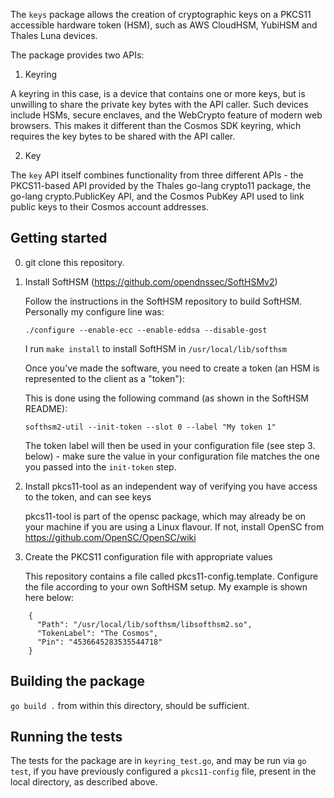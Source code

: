The `keys` package allows the creation of cryptographic keys on a
PKCS11 accessible hardware token (HSM), such as AWS CloudHSM, YubiHSM
and Thales Luna devices. 

The package provides two APIs:

1. Keyring

A keyring in this case, is a device that contains one or more keys,
but is unwilling to share the private key bytes with the API
caller. Such devices include HSMs, secure enclaves, and the WebCrypto
feature of modern web browsers. This makes it different than the
Cosmos SDK keyring, which requires the key bytes to be shared with the
API caller.

2. Key

The `key` API itself combines functionality from three different
APIs - the PKCS11-based API provided by the Thales go-lang crypto11
package, the go-lang crypto.PublicKey API, and the Cosmos PubKey API
used to link public keys to their Cosmos account addresses.

## Getting started

0. git clone this repository.

1. Install SoftHSM (https://github.com/opendnssec/SoftHSMv2)

    Follow the instructions in the SoftHSM repository to build SoftHSM. Personally my configure line was:

    `./configure --enable-ecc --enable-eddsa --disable-gost`

    I run `make install` to install SoftHSM in `/usr/local/lib/softhsm`

    Once you've made the software, you need to create a token (an HSM is represented to the client as a "token"):

    This is done using the following command (as shown in the SoftHSM README):

    `softhsm2-util --init-token --slot 0 --label "My token 1"`

    The token label will then be used in your configuration file (see step 3. below) - make sure the value in your configuration file matches the one you passed into the `init-token` step.

2. Install pkcs11-tool as an independent way of verifying you have access to the token, and can see keys

    pkcs11-tool is part of the opensc package, which may already be on your machine if you are using a Linux flavour. If not, install OpenSC from https://github.com/OpenSC/OpenSC/wiki

3. Create the PKCS11 configuration file with appropriate values

    This repository contains a file called pkcs11-config.template. Configure the file according to your own SoftHSM setup. My example is shown here below:

```
    {
      "Path": "/usr/local/lib/softhsm/libsofthsm2.so",
      "TokenLabel": "The Cosmos",
      "Pin": "4536645283535544718"
    }
```

## Building the package

`go build .` from within this directory, should be sufficient.

## Running the tests

The tests for the package are in `keyring_test.go`, and may be run via `go test`, if you have previously configured a `pkcs11-config` file, present in the local directory, as described above.
